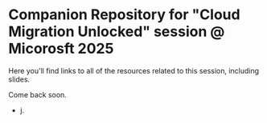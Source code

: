 # Companion Repository for "Cloud Migration Unlocked" session @ Micorosft 2025

Here you'll find links to all of the resources related to this session, including slides.

Come back soon.

- j.
